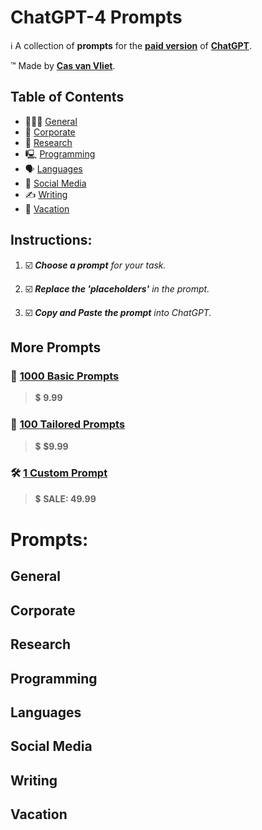 # ChatGPT-4 Prompts

ℹ️ A collection of **prompts** for the [**paid version**](http://openai.com/product/gpt-4) of [**ChatGPT**](http://openai.com/product/gpt-4).

™️ Made by [**Cas van Vliet**](https://casvanvliet.substack.com).

## Table of Contents

- 👩🏻‍💻 [General](#General)
- 👔 [Corporate](#Corporate)
- 🔎 [Research](Research)
- 🖳 [Programming](Programming)
- 🗣️ [Languages](Languages)
- 📱 [Social Media](Media)
- ✍️ [Writing](Writing)
- 👙 [Vacation](Vacation)

## Instructions:

1. ☑️ _**Choose a prompt** for your task._
   
2. ☑️ _**Replace the 'placeholders'** in the prompt._

3. ☑️ _**Copy and Paste the prompt** into ChatGPT._

## More Prompts
### 📄 [**1000 Basic Prompts**](mailto:workcommunication@duck.com) 
> 💲 **9.99**

### 📝 [**100 Tailored Prompts**](mailto:workcommunication@duck.com) 
> 💲 **$9.99**

### 🛠️ [**1 Custom Prompt**](mailto:workcommunication@duck.com) 
> 💲 **SALE: 49.99**

# Prompts:
## General
## Corporate
## Research
## Programming
## Languages
## Social Media
## Writing
## Vacation
